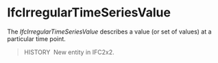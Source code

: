 IfcIrregularTimeSeriesValue
===========================

The _IfcIrregularTimeSeriesValue_ describes a value (or set of values) at a particular time point.

> HISTORY&nbsp; New entity in IFC2x2.

